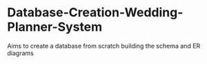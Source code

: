 # Database-Creation-Wedding-Planner-System
Aims to create a database from scratch building the schema and ER diagrams
